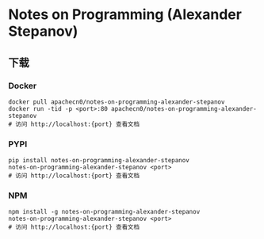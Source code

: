 # Notes on Programming (Alexander Stepanov)

## 下载

### Docker

```
docker pull apachecn0/notes-on-programming-alexander-stepanov
docker run -tid -p <port>:80 apachecn0/notes-on-programming-alexander-stepanov
# 访问 http://localhost:{port} 查看文档
```

### PYPI

```
pip install notes-on-programming-alexander-stepanov
notes-on-programming-alexander-stepanov <port>
# 访问 http://localhost:{port} 查看文档
```

### NPM

```
npm install -g notes-on-programming-alexander-stepanov
notes-on-programming-alexander-stepanov <port>
# 访问 http://localhost:{port} 查看文档
```